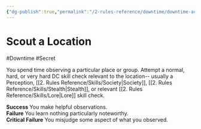 ```yaml
---
{"dg-publish":true,"permalink":"/2-rules-reference/downtime/downtime-activities/strategize/scout-a-location/","noteIcon":""}
---
```


# Scout a Location
#Downtime #Secret 

You spend time observing a particular place or group. Attempt a normal, hard, or very hard DC skill check relevant to the location-- usually a Perception, [[2. Rules Reference/Skills/Society\|Society]], [[2. Rules Reference/Skills/Stealth\|Stealth]], or relevant [[2. Rules Reference/Skills/Lore\|Lore]] skill check.

**Success** You make helpful observations.  
**Failure** You learn nothing particularly noteworthy.  
**Critical Failure** You misjudge some aspect of what you observed.